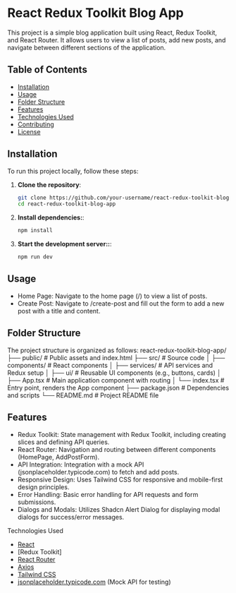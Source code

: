 # React Redux Toolkit Blog App

This project is a simple blog application built using React, Redux Toolkit, and React Router. It allows users to view a list of posts, add new posts, and navigate between different sections of the application.

## Table of Contents

- [Installation](#installation)
- [Usage](#usage)
- [Folder Structure](#folder-structure)
- [Features](#features)
- [Technologies Used](#technologies-used)
- [Contributing](#contributing)
- [License](#license)

## Installation

To run this project locally, follow these steps:

1. **Clone the repository**:

   ```bash
   git clone https://github.com/your-username/react-redux-toolkit-blog-app.git
   cd react-redux-toolkit-blog-app
   
2. **Install dependencies:**:

   ```bash
   npm install
   
3. **Start the development server::**:

   ```bash
   npm run dev
   
## Usage
- Home Page: Navigate to the home page (/) to view a list of posts.
- Create Post: Navigate to /create-post and fill out the form to add a new post with a title and content.

## Folder Structure
The project structure is organized as follows:
react-redux-toolkit-blog-app/
├── public/                 # Public assets and index.html
├── src/                    # Source code
│   ├── components/         # React components
│   ├── services/           # API services and Redux setup
│   ├── ui/                 # Reusable UI components (e.g., buttons, cards)
│   ├── App.tsx             # Main application component with routing
│   └── index.tsx           # Entry point, renders the App component
├── package.json            # Dependencies and scripts
└── README.md               # Project README file

## Features
- Redux Toolkit: State management with Redux Toolkit, including creating slices and defining API queries.
- React Router: Navigation and routing between different components (HomePage, AddPostForm).
- API Integration: Integration with a mock API (jsonplaceholder.typicode.com) to fetch and add posts.
- Responsive Design: Uses Tailwind CSS for responsive and mobile-first design principles.
- Error Handling: Basic error handling for API requests and form submissions.
- Dialogs and Modals: Utilizes Shadcn Alert Dialog for displaying modal dialogs for success/error messages.

Technologies Used
- [React](https://reactjs.org)
- [Redux Toolkit]
- [React Router](https://reactrouter.com)
- [Axios](https://axios-http.com)
- [Tailwind CSS](https://tailwindcss.com)
- [jsonplaceholder.typicode.com](https://jsonplaceholder.typicode.com) (Mock API for testing)
